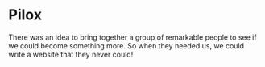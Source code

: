 # Pilox
There was an idea to bring together a group of remarkable people to see if we could become something more. So when they needed us, we could write a website that they never could!
